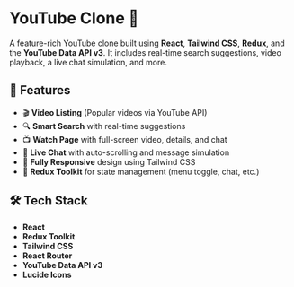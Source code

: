 # YouTube Clone 🎥

A feature-rich YouTube clone built using **React**, **Tailwind CSS**, **Redux**, and the **YouTube Data API v3**. It includes real-time search suggestions, video playback, a live chat simulation, and more.

## 🚀 Features

- 🎬 **Video Listing** (Popular videos via YouTube API)
- 🔍 **Smart Search** with real-time suggestions
- 📺 **Watch Page** with full-screen video, details, and chat
- 💬 **Live Chat** with auto-scrolling and message simulation
- 📱 **Fully Responsive** design using Tailwind CSS
- 📁 **Redux Toolkit** for state management (menu toggle, chat, etc.)

## 🛠 Tech Stack

- **React**
- **Redux Toolkit**
- **Tailwind CSS**
- **React Router**
- **YouTube Data API v3**
- **Lucide Icons**
